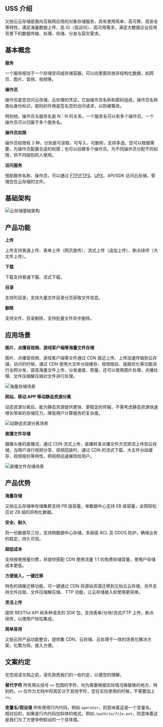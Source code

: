 ## USS 介绍

又拍云云存储是面向互联网应用的对象存储服务，具有使用简单、高可靠、高安全等特性，满足海量数据上传、高 IO（高访问）、高可用需求，满足大数据企业应用背景下的数据传输、处理、存储、分发与容灾需求。


## 基本概念

**服务**

一个服务相当于一个存储空间或存储容器，可以向里面存放非结构化数据，如网页、图片、音频、视频等。

**操作员**

操作员是您访问云存储、云处理的凭证，它由操作员名称和密码组成，操作员名称类似身份标识，密码的作用是签名您的访问请求，以防被篡改。

特别地，操作员与服务名是 N：N 的关系，一个服务名可以有多个操作员，一个操作员可以归属于多个服务名。

**操作员权限**

操作员权限有 3 种，分别是可读取、可写入、可删除，支持多选。您可以根据需要，为操作员配置合适的权限；也可以创建多个操作员，为不同操作员分配不同权限，供不同级别的人使用。

**访问服务**

借助服务名称、操作员，可以通过 [FTP/FTPS](/api/developer_tools/#ftpftps)、[UPX](/api/developer_tools/#upx)、API/SDK 访问云存储，管理您在云存储的文件。


## 基础架构

![云存储基础架构](http://upyun-assets.b0.upaiyun.com/docs/storage/uss.png)


## 产品功能

**上传**

上传支持普通上传、表单上传（网页直传）、流式上传（追加上传）、断点续传（大文件上传）。

**下载**

下载支持普通下载、流式下载。

**目录**

支持列目录，支持大量文件目录分页获取文件信息。

**删除**

支持文件、目录删除，支持批量文件异步删除。


## 应用场景

**图片、点播音视频、游戏客户端等海量文件存储**

图片、点播音视频、游戏客户端等文件通过 CDN 就近上传、上传加速传输到云存储，访问的时候，通过 CDN 使用大文件分段缓存、视频拖拉、链路优化等功能进行全网分发，提高海量文件上传、分发速度、质量。还可以使用图片处理、点播处理、文件压缩解压缩对文件进行处理。

![海量存储场景](http://upyun-assets.b0.upaiyun.com/docs/storage/scene1.png)


**网站、移动 APP 等动静态资源分离**

动态资源分离后，能为静态资源提供更快、更稳定的传输，不需考虑静态资源快速增长带来的存储压力，降低用户计算服务的复杂度。

![动静态资源分离场景](http://upyun-assets.b0.upaiyun.com/docs/storage/scene2.png)


**直播文件存储**

摄像头推的直播流，通过 CDN 流式上传、直播转录点播文件方式把流上传到云存储，当用户进行视频分享、视频回放时，通过 CDN 的流式下载、大文件分段缓存、视频拖拉等特性，把视频迅速展现给用户。

![直播文件存储场景](http://upyun-assets.b0.upaiyun.com/docs/storage/scene3.png)


## 产品优势

**海量存储**

又拍云云存储单存储集群支持 PB 级容量，单数据中心支持 EB 级容量，全网轻松应对 ZB 级的异构化数据。

**安全、耐久**

将一份数据写三份，支持跨数据中心存储，多层级 ACL 及 DDOS 防护，确保业务的稳定，持久可信。

**超低成本**
 
支持按使用量付费，并提供搭配 CDN 使用流量 1:1 的免费存储容量，使用户存储成本更低。

**方便接入，一键迁移**

特色的镜像迁移功能，可一键通过 CDN 将源站资源迁移到又拍云云存储，另外支持文件拉取、文件压缩解压缩、 FTP 功能，让云存储接入和使用更简单。

**灵活上传**

提供 RESTful API 和多种语言的 SDK 包，支持表单/分块/流式/FTP 上传，断点续传，以便用户轻松集成。

**简单易用**

又拍云将产品功能整合，提供集 CDN、云存储、云处理于一体的场景化解决方案，化繁为简，接入方便。



## 文案约定

在您阅读文档之前，请先熟悉我们的一些约定，以便您的理解。

**替代字符**
所有用尖括号 `<>` 包围的字符，均为需要根据实际情况做替换的地方，特别的，`<>` 仅作为文档中将其区分于其他字符，您在实际使用的时候，不需要加上 `<>`。

**变量名/假设值**
所有使用行内代码，例如 `operator`，则意味着这是一个变量名，相对应的，如果是行内代码加斜体的格式，例如 *`/path/to/file.ext`*，则意味着这是我们为了方便举例假设的一个具体值。
